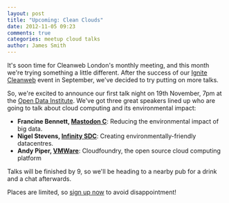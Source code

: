 ```yaml
---
layout: post
title: "Upcoming: Clean Clouds"
date: 2012-11-05 09:23
comments: true
categories: meetup cloud talks
author: James Smith
---
```


It's soon time for Cleanweb London's monthly meeting, and this month we're trying something a little different. After the success of our [Ignite Cleanweb](/ignite.html) event in September, we've decided to try putting on more talks.

So, we're excited to announce our first talk night on 19th November, 7pm at the [Open Data Institute](http://theodi.org/). We've got three great speakers lined up who are going to talk about cloud computing and its environmental impact:

* __Francine Bennett, [Mastodon C](http://mastodonc.com)__: Reducing the environmental impact of big data.
* __Nigel Stevens, [Infinity SDC](infinitysdc.net)__: Creating environmentally-friendly datacentres.
* __Andy Piper, [VMWare](https://www.vmware.com/uk/)__: Cloudfoundry, the open source cloud computing platform

Talks will be finished by 9, so we'll be heading to a nearby pub for a drink and a chat afterwards.

Places are limited, so [sign up now](http://www.meetup.com/Cleanweb-London/events/83832832/) to avoid disappointment!